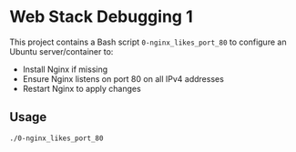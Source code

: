 # Web Stack Debugging 1

This project contains a Bash script `0-nginx_likes_port_80` to configure an Ubuntu server/container to:

- Install Nginx if missing
- Ensure Nginx listens on port 80 on all IPv4 addresses
- Restart Nginx to apply changes

## Usage

```bash
./0-nginx_likes_port_80
